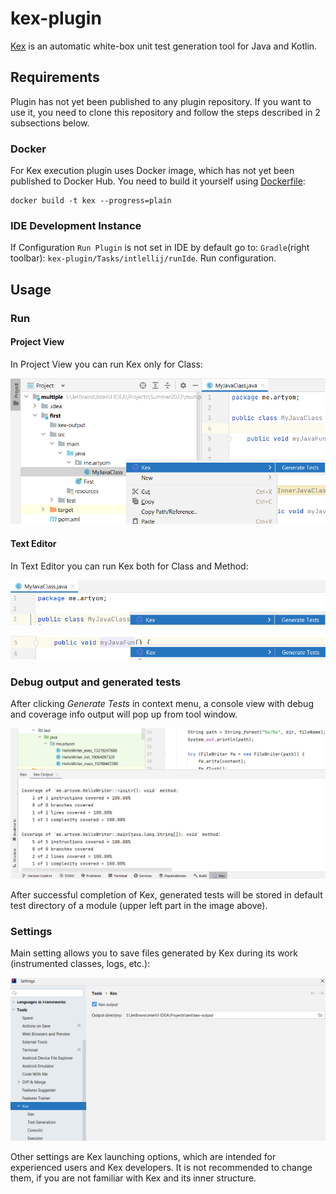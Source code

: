 # kex-plugin

[Kex](https://github.com/vorpal-research/kex) is an automatic white-box unit test generation tool
for Java and Kotlin.

## Requirements

Plugin has not yet been published to any plugin repository. If you want to use it, you need to clone this repository and 
follow the steps described in 2 subsections below.

### Docker

For Kex execution plugin uses Docker image, which has not yet been published to Docker Hub.
You need to build it yourself using [Dockerfile](Dockerfile):

```
docker build -t kex --progress=plain
```

### IDE Development Instance

If Configuration `Run Plugin` is not set in IDE by default go to: `Gradle`(right toolbar): `kex-plugin/Tasks/intlellij/runIde`.
Run configuration.

## Usage

### Run

#### Project View

In Project View you can run Kex only for Class:

![](images/project_view.png)

#### Text Editor

In Text Editor you can run Kex both for Class and Method:

![](images/text_editor_class.png)

![](images/text_editor_fun.png)

### Debug output and generated tests

After clicking *Generate Tests* in context menu, 
a console view with debug and coverage info output will pop up from tool window.

![](images/debug_tests.png)

After successful completion of Kex, generated tests will be stored in default test directory of a module 
(upper left part in the image above).

### Settings

Main setting allows you to save files generated by Kex during its work (instrumented classes, logs, etc.):

![](images/settings.png)

Other settings are Kex launching options, which are intended for experienced users and Kex developers. 
It is not recommended to change them, if you are not familiar with Kex and its inner structure.



